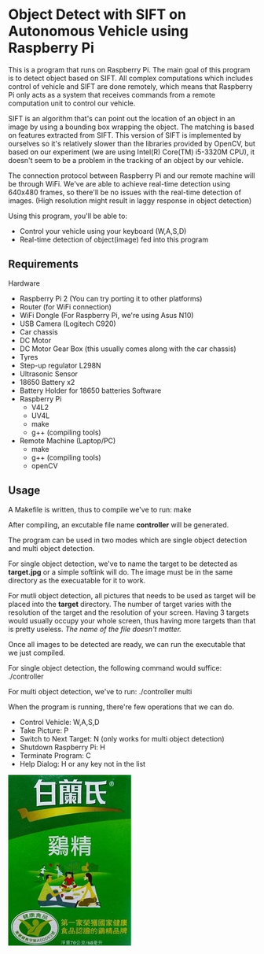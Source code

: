 Object Detect with SIFT on Autonomous Vehicle using Raspberry Pi
================================================================

This is a program that runs on Raspberry Pi. The main goal of this program is to detect object based on SIFT. All complex computations which includes control of vehicle and SIFT are done remotely, which means that Raspberry Pi only acts as a system that receives commands from a remote computation unit to control our vehicle. 

SIFT is an algorithm that's can point out the location of an object in an image by using a bounding box wrapping the object. The matching is based on features extracted from SIFT. This version of SIFT is implemented by ourselves so it's relatively slower than the libraries provided by OpenCV, but based on our experiment (we are using Intel(R) Core(TM) i5-3320M CPU), it doesn't seem to be a problem in the tracking of an object by our vehicle.

The connection protocol between Raspberry Pi and our remote machine will be through WiFi. We've are able to achieve real-time detection using 640x480 frames, so there'll be no issues with the real-time detection of images. (High resolution might result in laggy response in object detection)

Using this program, you'll be able to:
  - Control your vehicle using your keyboard (W,A,S,D)
  - Real-time detection of object(image) fed into this program

Requirements
------------
Hardware
  - Raspberry Pi 2 (You can try porting it to other platforms)
  - Router (for WiFi connection)
  - WiFi Dongle (For Raspberry Pi, we're using Asus N10)
  - USB Camera (Logitech C920)
  - Car chassis
  - DC Motor
  - DC Motor Gear Box (this usually comes along with the car chassis)
  - Tyres 
  - Step-up regulator L298N 
  - Ultrasonic Sensor 
  - 18650 Battery x2
  - Battery Holder for 18650 batteries
Software
  - Raspberry Pi
    - V4L2
    - UV4L
    - make
    - g++ (compiling tools)
  - Remote Machine (Laptop/PC)
    - make
    - g++ (compiling tools)
    - openCV

Usage
-----
A Makefile is written, thus to compile we've to run:
    make

After compiling, an excutable file name **controller** will be generated.

The program can be used in two modes which are single object detection and multi object detection. 

For single object detection, we've to name the target to be detected as **target.jpg** or a simple softlink will do. The image must be in the same directory as the execuatable for it to work.

For mutli object detection, all pictures that needs to be used as target will be placed into the **target** directory. The number of target varies with the resolution of the target and the resolution of your screen. Having 3 targets would usually occupy your whole screen, thus having more targets than that is pretty useless. *The name of the file doesn't matter.*

Once all images to be detected are ready, we can run the executable that we just compiled.

For single object detection, the following command would suffice:
    ./controller

For multi object detection, we've to run:
    ./controller multi

When the program is running, there're few operations that we can do.

- Control Vehicle: W,A,S,D
- Take Picture: P
- Switch to Next Target: N (only works for multi object detection)
- Shutdown Raspberry Pi: H
- Terminate Program: C
- Help Dialog: H or any key not in the list 


![Alt text](target/jijijin.jpg?raw=true "Optional Title")
